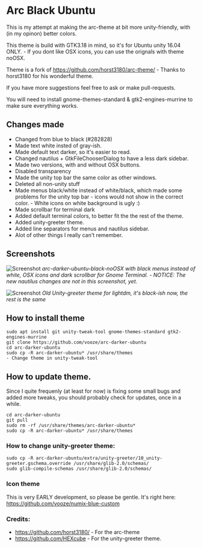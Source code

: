 # Arc Black Ubuntu

This is my attempt at making the arc-theme at bit more unity-friendly, with (in my opinon) better colors.

This theme is build with GTK3.18 in mind, so it's for Ubuntu unity 16.04 ONLY. - If you dont like OSX icons,  you  can use the orignals with theme noOSX.

Theme is a fork of https://github.com/horst3180/arc-theme/ - Thanks to horst3180 for his wonderful theme.

If you have more suggestions feel free to ask or make pull-requests.

You will need to install gnome-themes-standard & gtk2-engines-murrine to make sure everything works.

## Changes made

- Changed from blue to black (#282828)
- Made text white insted of gray-ish.
- Made default text darker, so it's easier to read.
- Changed nautilus + GtkFileChooserDialog to have a less dark sidebar.
- Made two versions, with and without OSX buttons.
- Disabled transparency
- Made the unity top bar the same color as other windows.
- Deleted all non-unity stuff
- Made menus black/white instead of white/black, which made some problems for the unity top bar - icons would not show in the correct color. - White icons on white background is ugly :)
- Made scrollbar for terminal dark
- Added default terminal colors, to better fit the the rest of the theme.
- Added unity-greeter theme.
- Added line separators for menus and nautilus sidebar.
- Alot of other things I really can't remember.

## Screenshots

![Screenshot](http://i.imgur.com/I5pWsoz.png)
*arc-darker-ubuntu-black-noOSX with black menus instead of white, OSX icons and dark scrollbar for Gnome Terminal. - NOTICE: The new nautilus changes are not in this screenshot, yet.*

![Screenshot](http://i.imgur.com/SfrUx19.png)
*Old Unity-greeter theme for lightdm, it's black-ish now, the rest is the same*

## How to install theme

```
sudo apt install git unity-tweak-tool gnome-themes-standard gtk2-engines-murrine
git clone https://github.com/vooze/arc-darker-ubuntu
cd arc-darker-ubuntu
sudo cp -R arc-darker-ubuntu* /usr/share/themes
- Change theme in unity-tweak-tool
```

## How to update theme.

Since I quite frequenly (at least for now) is fixing some small bugs and added more tweaks, you should probably check for updates, once in a while.
```
cd arc-darker-ubuntu 
git pull
sudo rm -rf /usr/share/themes/arc-darker-ubuntu*
sudo cp -R arc-darker-ubuntu* /usr/share/themes
```

### How to change unity-greeter theme:

```
sudo cp -R arc-darker-ubuntu/extra/unity-greeter/10_unity-greeter.gschema.override /usr/share/glib-2.0/schemas/
sudo glib-compile-schemas /usr/share/glib-2.0/schemas/
```

### Icon theme

This is very EARLY development, so please be gentle. It's right here: https://github.com/vooze/numix-blue-custom

### Credits:
- https://github.com/horst3180/ - For the arc-theme
- https://github.com/HEXcube - For the unity-greeter theme.
